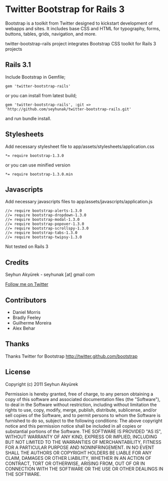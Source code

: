# Twitter Bootstrap for Rails 3
Bootstrap is a toolkit from Twitter designed to kickstart development of webapps and sites.
It includes base CSS and HTML for typography, forms, buttons, tables, grids, navigation, and more.



twitter-bootstrap-rails project integrates Bootstrap CSS toolkit for Rails 3 projects

## Rails 3.1
Include Bootstrap in Gemfile;

    gem 'twitter-bootstrap-rails'
    
or you can install from latest build;

    gem 'twitter-bootstrap-rails', :git => 'http://github.com/seyhunak/twitter-bootstrap-rails.git'
    
and run bundle install.

## Stylesheets

Add necessary stylesheet file to app/assets/stylesheets/application.css

    *= require bootstrap-1.3.0
    
or you can use minified version

    *= require bootstrap-1.3.0.min

## Javascripts

Add necessary javascripts files to app/assets/javascripts/application.js

    //= require bootstrap-alerts-1.3.0
    //= require bootstrap-dropdown-1.3.0
    //= require bootstrap-modal-1.3.0
    //= require bootstrap-popover-1.3.0
    //= require bootstrap-scrollspy-1.3.0
    //= require bootstrap-tabs-1.3.0
    //= require bootstrap-twipsy-1.3.0
        
Not tested on Rails 3

## Credits
Seyhun Akyürek - seyhunak [at] gmail com

[Follow me on Twitter](http://twitter.com/seyhunak "Twitter")

## Contributors
<ul>
  <li>Daniel Morris</li>
  <li>Bradly Feeley</li>
  <li>Guilherme Moreira</li>
  <li>Alex Behar</li>
</ul>

## Thanks
Thanks Twitter for Bootstrap
http://twitter.github.com/bootstrap

## License
Copyright (c) 2011 Seyhun Akyürek

Permission is hereby granted, free of charge, to any person obtaining a copy of this software and associated documentation files (the "Software"), to deal in the Software without restriction, including without limitation the rights to use, copy, modify, merge, publish, distribute, sublicense, and/or sell copies of the Software, and to permit persons to whom the Software is furnished to do so, subject to the following conditions:
The above copyright notice and this permission notice shall be included in all copies or substantial portions of the Software.
THE SOFTWARE IS PROVIDED "AS IS", WITHOUT WARRANTY OF ANY KIND, EXPRESS OR IMPLIED, INCLUDING BUT NOT LIMITED TO THE WARRANTIES OF MERCHANTABILITY, FITNESS FOR A PARTICULAR PURPOSE AND NONINFRINGEMENT. IN NO EVENT SHALL THE AUTHORS OR COPYRIGHT HOLDERS BE LIABLE FOR ANY CLAIM, DAMAGES OR OTHER LIABILITY, WHETHER IN AN ACTION OF CONTRACT, TORT OR OTHERWISE, ARISING FROM, OUT OF OR IN CONNECTION WITH THE SOFTWARE OR THE USE OR OTHER DEALINGS IN THE SOFTWARE.